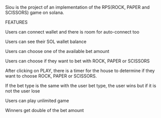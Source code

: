 Siou is the project of an implementation of the RPS(ROCK, PAPER and SCISSORS) game on solana.

FEATURES

Users can connect wallet and there is room for auto-connect too

Users can see their SOL wallet balance

Users can choose one of the available bet amount

Users can choose if they want to bet with ROCK, PAPER or SCISSORS

After clicking on PLAY, there is a timer for the house to determine if they want to choose ROCK, PAPER or SCISSORS.

If the bet type is the same with the user bet type, the user wins but if it is not the user lose

Users can play unlimited game

Winners get double of the bet amount

